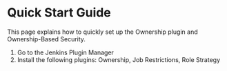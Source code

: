 Quick Start Guide
====

This page explains how to quickly set up the Ownership plugin and Ownership-Based Security.

1. Go to the Jenkins Plugin Manager
2. Install the following plugins: Ownership, Job Restrictions, Role Strategy